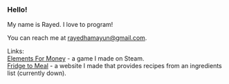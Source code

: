 ### Hello!  
My name is Rayed. I love to program!  

You can reach me at rayedhamayun@gmail.com.  

Links:  
[Elements For Money](https://store.steampowered.com/app/2766500/Elements_For_Money/) - a game I made on Steam.  
[Fridge to Meal](https://fridge.rayed.tech) - a website I made that provides recipes from an ingredients list (currently down).  
